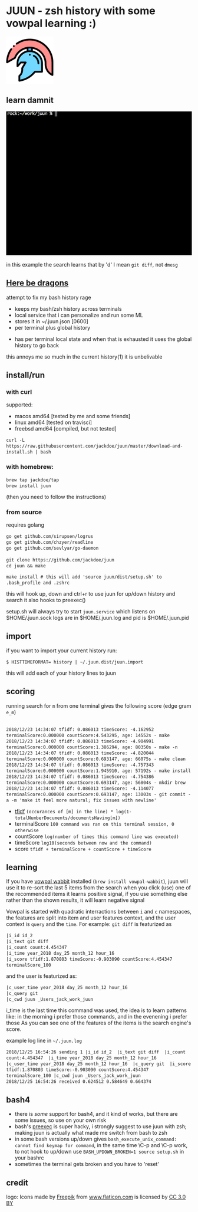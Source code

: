 # JUUN - zsh history with some vowpal learning :)

![logo](https://github.com/jackdoe/juun/raw/master/logo-small.png)


## learn damnit

![video](https://github.com/jackdoe/juun/raw/master/learn.gif)

in this example the search learns that by 'd' I mean `git diff`, not `dmesg`

## [Here be dragons](https://en.wikipedia.org/wiki/Here_be_dragons)

attempt to fix my bash history rage

* keeps my bash/zsh history across terminals
* local service that i can personalize and run some ML
* stores it in ~/.juun.json [0600]
* per terminal plus global history
+ has per terminal local state and when that is exhausted it uses the global history to go back

this annoys me so much in the current history(1) it is unbelivable

## install/run

### with curl

supported:
* macos amd64 [tested by me and some friends]
* linux amd64 [tested on travisci]
* freebsd amd64 [compiled, but not tested]

```
curl -L https://raw.githubusercontent.com/jackdoe/juun/master/download-and-install.sh | bash
```

### with homebrew:

```
brew tap jackdoe/tap
brew install juun
```
(then you need to follow the instructions)


### from source
requires golang

```
go get github.com/sirupsen/logrus
go get github.com/chzyer/readline
go get github.com/sevlyar/go-daemon

git clone https://github.com/jackdoe/juun
cd juun && make
```

```
make install # this will add 'source juun/dist/setup.sh' to .bash_profile and .zshrc
```

this will hook up, down and ctrl+r to use juun for up/down history and search
it also hooks to preexec()

setup.sh will always try to start `juun.service` which listens on $HOME/.juun.sock
logs are in $HOME/.juun.log and pid is $HOME/.juun.pid

## import

if you want to import your current history run:

```
$ HISTTIMEFORMAT= history | ~/.juun.dist/juun.import
```

this will add each of your history lines to juun

## scoring

running search for `m` from one terminal gives the following score
(edge gram `e_m`)

```

2018/12/23 14:34:07 tfidf: 0.086013 timeScore: -4.162952 terminalScore:0.000000 countScore:4.543295, age: 14552s - make
2018/12/23 14:34:07 tfidf: 0.086013 timeScore: -4.904991 terminalScore:0.000000 countScore:1.386294, age: 80350s - make -n
2018/12/23 14:34:07 tfidf: 0.086013 timeScore: -4.820044 terminalScore:0.000000 countScore:0.693147, age: 66075s - make clean
2018/12/23 14:34:07 tfidf: 0.086013 timeScore: -4.757343 terminalScore:0.000000 countScore:1.945910, age: 57192s - make install
2018/12/23 14:34:07 tfidf: 0.086013 timeScore: -4.754386 terminalScore:0.000000 countScore:0.693147, age: 56804s - mkdir brew
2018/12/23 14:34:07 tfidf: 0.086013 timeScore: -4.114077 terminalScore:0.000000 countScore:0.693147, age: 13003s - git commit -a -m 'make it feel more natural; fix issues with newline'

```

* [tfidf](https://en.wikipedia.org/wiki/Tf%E2%80%93idf) `(occurances of [m] in the line) * log(1-totalNumberDocuments/documentsHaving[m])`
* terminalScore `100 command was ran on this terminal session, 0 otherwise`
* countScore  `log(number of times this command line was executed)`
* timeScore `log10(seconds between now and the command)`
* score `tfidf + terminalScore + countScore + timeScore`

## learning

If you have [vowpal wabbit](https://github.com/VowpalWabbit/vowpal_wabbit) installed (`brew install vowpal-wabbit`), juun will use it to re-sort the last 5 items from the search
when you click (use) one of the recommended items it learns positive signal, if you use something else rather than the shown results, it will learn negative signal

Vowpal is started with quadratic interractions between `i` and `c` namespaces, the features are split into item and user features context, and the user context is `query` and the `time`.
For example: `git diff` is featurized as
```
|i_id id_2
|i_text git diff
|i_count count:4.454347
|i_time year_2018 day_25 month_12 hour_16
|i_score tfidf:1.870803 timeScore:-0.903090 countScore:4.454347 terminalScore_100
```
and the user is featurized as:

```
|c_user_time year_2018 day_25 month_12 hour_16
|c_query git
|c_cwd juun _Users_jack_work_juun
```

i_time is the last time this command was used, the idea is to learn patterns like: in the morning i prefer those commands, and in the evenening i prefer those
As you can see one of the features of the items is the search engine's score.


example log line in `~/.juun.log`

```
2018/12/25 16:54:26 sending 1 |i_id id_2  |i_text git diff  |i_count count:4.454347  |i_time year_2018 day_25 month_12 hour_16  |c_user_time year_2018 day_25 month_12 hour_16  |c_query git  |i_score tfidf:1.870803 timeScore:-0.903090 countScore:4.454347 terminalScore_100 |c_cwd juun _Users_jack_work_juun
2018/12/25 16:54:26 received 0.624512 0.584649 0.664374
```

## bash4
* there is *some* support for bash4, and it kind of works, but there are some issues, so use on your own risk
* bash's [preexec](https://github.com/rcaloras/bash-preexec) is super hacky, i strongly suggest to use juun with zsh; making juun is actually what made me switch from bash to zsh
* in some bash versions up/down gives `bash_execute_unix_command: cannot find keymap for command`, in the same time \C-p and \C-p work, to not hook to up/down use `BASH_UPDOWN_BROKEN=1 source setup.sh` in your bashrc
* sometimes the terminal gets broken and you have to 'reset'

## credit

logo: Icons made by <a href="https://www.freepik.com/" title="Freepik">Freepik</a> from <a href="https://www.flaticon.com/" 			    title="Flaticon">www.flaticon.com</a> is licensed by <a href="http://creativecommons.org/licenses/by/3.0/" 			    title="Creative Commons BY 3.0" target="_blank">CC 3.0 BY</a>

